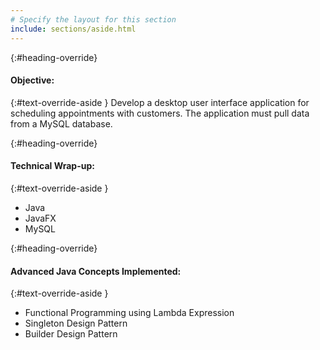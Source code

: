```yaml
---
# Specify the layout for this section
include: sections/aside.html
---
```

{:#heading-override}
#### Objective:

{:#text-override-aside }
Develop a desktop user interface application for scheduling appointments with customers. The application must pull data from a MySQL database.

{:#heading-override}
#### Technical Wrap-up:

{:#text-override-aside }
* Java
* JavaFX
* MySQL

{:#heading-override}
#### Advanced Java Concepts Implemented:

{:#text-override-aside }
* Functional Programming using Lambda Expression
* Singleton Design Pattern
* Builder Design Pattern

